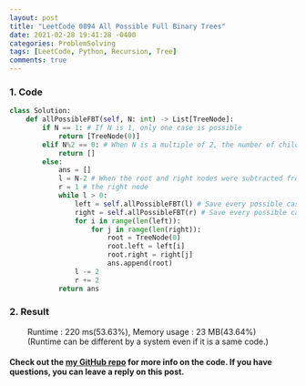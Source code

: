 ```yaml
---
layout: post
title: "LeetCode 0894 All Possible Full Binary Trees"
date: 2021-02-28 19:41:28 -0400
categories: ProblemSolving
tags: [LeetCode, Python, Recursion, Tree]
comments: true
---
```


### 1. Code
```python
class Solution:
    def allPossibleFBT(self, N: int) -> List[TreeNode]:
        if N == 1: # If N is 1, only one case is possible
            return [TreeNode(0)]
        elif N%2 == 0: # When N is a multiple of 2, the number of children cannot be zero or two
            return []
        else:
            ans = []
            l = N-2 # When the root and right nodes were subtracted from the tree of three nodes
            r = 1 # the right node
            while l > 0:
                left = self.allPossibleFBT(l) # Save every possible case on the left
                right = self.allPossibleFBT(r) # Save every possible case on the right
                for i in range(len(left)):
                    for j in range(len(right)):
                        root = TreeNode(0)
                        root.left = left[i]
                        root.right = right[j]
                        ans.append(root)
                l -= 2
                r += 2
            return ans
```

### 2. Result
&nbsp;&nbsp;&nbsp;&nbsp;&nbsp;&nbsp;&nbsp;&nbsp;Runtime : 220 ms(53.63%), Memory usage : 23 MB(43.64%)  
&nbsp;&nbsp;&nbsp;&nbsp;&nbsp;&nbsp;&nbsp;&nbsp;(Runtime can be different by a system even if it is a same code.)

#### Check out the [my GitHub repo][hyuk-gh] for more info on the code. If you have questions, you can leave a reply on this post.
[hyuk-gh]: https://github.com/dlgur1994/StudyAlgorithms
